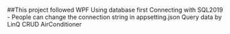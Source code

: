 ##This project followed WPF
<space>Using database first<space>
<space>Connecting with SQL2019 - People can change the connection string in appsetting.json<space>
<space>Query data by LinQ<space>
<space>CRUD AirConditioner<space>
